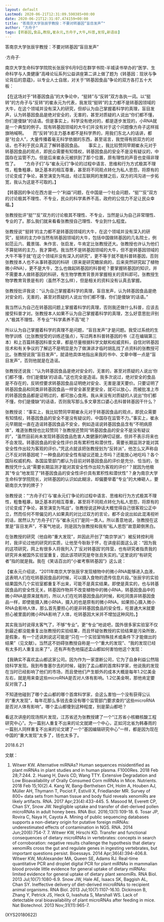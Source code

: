 ```yaml
---
layout: default
Lastmod: 2020-06-21T12:31:09.590385+00:00
date: 2020-06-21T12:31:07.474159+00:00
title: "答南京大学张辰宇教授：不要对转基因“盲目发声”"
author: "方舟子"
tags: [转基因,食品,教授,崔永元,方舟子,大牛,科普,发现,新语丝]
---
```


答南京大学张辰宇教授：不要对转基因“盲目发声”

·方舟子·

南京大学生命科学学院院长张辰宇6月9日在群学书院-半城读书举办的“医学、生命科学与人类健康”高峰论坛系列公益讲座第二讲上做了题为《转基因：现状与争论背后的意蕴》，以专业人士自居，对关于“转基因食品”争论的双方各打五十大板：

【在这场对于“转基因食品”的大争论中，“挺转”与“反转”双方各执一词。以“挺转”的方舟子与“反转”的崔永元为代表，我发现“挺转”的主力都不是转基因领域的大牛，在这个领域并没有深入的研究，但却认为自己掌握着科学的真理，盲目发声，认为转基因食品是绝对安全的，无害的，甚至对质疑的人说出“你们都不懂，你们是傻缺”的话语。但是事实上，科学没有绝对的，都是逐步发现的，小RNA就是一个典型的例子。现有转基因领域的大牛们并没有对于这个问题像方舟子这样摇旗呐喊啊。　　而“反转”的主力基本都不是科学界的，用我们东北人的话讲，都是“社会人”，大量传播着毫无科学依据的东西，甚至谣言，我觉得有损双方的对话，也不利于民众真正了解转基因食品。　　事实上，我比较赞同早期崔永元对于转基因食品的观点，即民众需要有知情权，转基因食品的安全不是没有疑议的，中国存在监管不力。但是后来崔永元被拱到了那个位置，原有理性的声音也变得非理性了。　　“方舟子们”与“崔永元们”争论的过程中语言、思维和行为方式极其不理性，粗鲁粗暴，缺乏基本的相互尊重，甚至将不同观点转化为私人恩怨，将原有的讨论变成了争论，甚至演变为骂战，经过互联网的发酵之后，双方的鸿沟进一步拓宽，我认为这是不可取的。】

【转基因的争论在西方是一个“利益”问题，在中国是一个社会问题，“挺”“反”双方的讨论极其不理性、不专业，民众的科学素养不高，政府的公信力不足让民众幸福。】

张教授批评“挺”“反”双方的讨论极其不理性、不专业，当然是认为自己非常理性、专业的了。那么我们就来看看张教授自己理性、专业到什么程度。

张教授说“‘挺转’的主力都不是转基因领域的大牛，在这个领域并没有深入的研究”，挺转的主力中当然有转基因领域的大牛，包括中国做转基因的几名院士，例如范云六、戴景瑞、朱作言、张启发，牛肯定比张教授还大。张教授也许认为他们不算挺转的主力，我才算吧。我当然不是转基因领域的大牛，但不是转基因领域的大牛不等于就“在这个领域并没有深入的研究”，更不等于就不能科普转基因，否则张教授本人也不从事转基因的科研（原来是研究糖尿病的，后来突然研究起了植物微小RNA），更不是大牛，怎么也做起转基因的科普呢？要掌握转基因的知识，并不需要本人做转基因的科研，有生物学教育背景并掌握相关的资料即可。张教授生物学教育背景是有的（虽然不怎么样），但是相关的资料没有认真去掌握。

张教授批评我说：“认为自己掌握着科学的真理，盲目发声，认为转基因食品是绝对安全的，无害的，甚至对质疑的人说出‘你们都不懂，你们是傻缺’的话语。”

我当然认为自己在转基因问题上掌握着科学的真理，否则我还做什么科普，应该去接受科普才对。张教授本人如果不认为自己掌握着科学的真理，怎么好意思批评别人“极其不理性、不专业”“科学素养不高”呢？

所以认为自己掌握着科学的真理不是问题，“盲目发声”才是问题。我受过系统的生物学训练（比张教授受的训练还强点），写过两本科普转基因的书（正在编辑第三本）和上百篇转基因科普文章，都是尽量根据科学文献和权威资料，自信对转基因技术和有关争议的了解远不是明显是为了做演讲才临时胡乱找了点资料的张教授可比。张教授说我“盲目发声”，就请他具体地指出来我的书中、文章中哪一点是“盲目发声”，否则他就是在造谣。

张教授还说我：“认为转基因食品是绝对安全的，无害的，甚至对质疑的人说出‘你们都不懂，你们是傻缺’的话语。”这也完全是造谣。我多次说过，绝对安全的食品是不存在的，反转控要求转基因食品证明绝对安全、无害是漫天要价。只要证明了转基因食品和同类非转基因食品一样安全甚至更安全，就可以放心，而被批准上市的转基因食品都是证明过的，都可放心食用。我从来没有对质疑的人说出“你们都不懂，你们是傻缺”的话语，否则我写那么多文章苦口婆心去科普转基因干什么？

张教授说：“事实上，我比较赞同早期崔永元对于转基因食品的观点，即民众需要有知情权，转基因食品的安全不是没有疑议的，中国存在监管不力。”事实上，崔永元早期就一直在造谣转基因食品不安全，例如造谣说转基因食品含有“不明病原体”，难道张教授也比较赞同？张教授还赞同“转基因食品的安全不是没有疑议的”，“虽然目前尚未发现转基因食品危害人类健康的确切证据，但并不表示将来也不会发现。转基因食品的安全性评价具有累积性和潜伏性，需要长期监测才能对其安全性作出较为客观的评价。”凭这点就该把张教授划为“反转派”，他怎么又声称自己不反对转基因呢？一种食品的安全性有疑议还能上市吗？还能放心地吃吗？各个国际权威机构、各国监管部门都认为目前对转基因食品的评价是充分、恰当的，张教授凭什么说“需要长期监测才能对其安全性作出较为客观的评价”？就因为他极其“专业”地发现了“转基因食品的安全性评价具有累积性和潜伏性”？身为南京大学生命科学学院院长，对转基因的认识如此糊涂，却偏要举着“专业”的大棒砸人，要砸南京大学的牌子？

张教授说：“‘方舟子们’与‘崔永元们’争论的过程中语言、思维和行为方式极其不理性，粗鲁粗暴，缺乏基本的相互尊重，甚至将不同观点转化为私人恩怨，将原有的讨论变成了争论，甚至演变为骂战”，张教授说这种话大概觉得自己很客观公正中立，然而任何不带偏见的人如果真的对比过双方的言论，都不会说出如此混淆视听的话，居然认为“方舟子们”与“崔永元们”是同一类人。所以善意地说，张教授在这里是“盲目发声”，不客气地说，则是因为张教授和我有“私人恩怨”故意颠倒黑白。

在张教授的研究（他自称“重大发现”，并因此开创了“南京学派”）被反转控利用时，我评论过他的研究的实质，让他至今耿耿于怀，在讲座前面这么说：“因为我的这项研究，网上有很多人将我列入了‘反对转基因’的阵营，也有研究者指责我的研究并未被国外实验室重复，因此该项研究是夸张且失实的。”这里说的“有研究者”指的就是我。我在《笑话百出的“小崔考察转基因”》这么说：

【崔永元介绍说，“2011年南京大学张辰宇发现植物中的微小RNA能够进入血液，这表明人们在吃转基因食品的时候，可以摄入食物的遗传信息片段。”张辰宇的实验结果国外几个实验室都重复不出来，可能不是真实结果。即使是真实的，也与转基因食品的安全性无关。转基因作物并不改变植物中的微小RNA，转基因食品中的微小RNA是原来就有的，所以人们在吃转基因食品的时候，和吃同类非转基因食品一样，即使能摄入微小RNA，摄入的也是原有的微小RNA。如果担心摄入微小RNA会影响人体，那么首先要担心的是非转基因食品的安全性，吃普通大米就要担心被里面的微小RNA影响了人体，吃转基因大米并不增加这种风险。】

其实我当时说得太客气了，不够“专业”。更“专业”地说吧，国外很多家实验室不仅到最近都没能重复出张教授的实验结果，而且怀疑张教授的实验结果是污染所致，是假象，有一个还讽刺说这可能是“只在一个实验室特殊技术或条件下才能做出的结果”（见文献）。当然这不妨碍张教授自称是一个“重大的发现”、“我的发现已经有太多的人重复出来了”，还有声有色地描述孟山都如何害怕他这个发现：

【我确实不喜欢孟山都这家公司。因为作为一家垄断公司，它为了自身利益公然阻挠科学发现。我到布鲁塞尔去的时候，碰到了孟山都的首席科学家，他说我的发现在当时已经影响了他们的市场，而且使他们产生额外的成本大概是每年1.2亿美金左右，就是用来查这些microRNA是否对人体有影响。1.2亿美金啊，那他肯定要反对我了。】

不知道他碰到了哪个孟山都的哪个首席科学家，会这么害怕一个没有获得公认的“重大发现”，每年花那么多钱去查没有哪个监管部门要求查的“这些microRNA是否对人体有影响”。哪个孟山都傻到这种程度，别是蒙山都吧？

看这次讲座的现场照片发现，江苏省还为张教授建了一个“江苏省小核糖核酸工程研究中心”。为一篇别人重复不出来的论文就建一个中心，正如河北省为韩春雨的一篇别人同样重复不出来的论文建了一个“基因编辑研究中心”一样，都是因为现在中国的“重大发现”太多了，钱也太多了。

2018.6.21

文献：

1. Witwer KW. Alternative miRNAs? Human sequences misidentified as plant miRNAs in plant studies and in human plasma. F1000Res. 2018 Feb 28;7:244. 2. Huang H, Davis CD, Wang TTY. Extensive Degradation and Low Bioavailability of Orally Consumed Corn miRNAs in Mice. Nutrients. 2018 Feb 15;10(2).4. Kang W, Bang-Berthelsen CH, Holm A, Houben AJ, Müller AH, Thymann T, Pociot F, Estivill X, Friedlander MR. Survey of 800+ data sets from human tissue and body fluid reveals xenomiRs are likely artifacts. RNA. 2017 Apr;23(4):433-445. 5. Masood M, Everett CP, Chan SY, Snow JW. Negligible uptake and transfer of diet-derived pollen microRNAs in adult honey bees. RNA Biol. 2016;13(1):109-18. 6. Tosar JP, Rovira C, Naya H, Cayota A. Mining of public sequencing databases supports a non-dietary origin for putative foreign miRNAs: underestimated effects of contamination in NGS. RNA. 2014 Jun;20(6):754-7. 7. Witwer KW, Hirschi KD. Transfer and functional consequences of dietary microRNAs in vertebrates: concepts in search of corroboration: negative results challenge the hypothesis that dietary xenomiRs cross the gut and regulate genes in ingesting vertebrates, but important questions persist. Bioessays. 2014 Apr;36(4):394-406.8. Witwer KW, McAlexander MA, Queen SE, Adams RJ. Real-time quantitative PCR and droplet digital PCR for plant miRNAs in mammalian blood provide little evidence for general uptake of dietary miRNAs: limited evidence for general uptake of dietary plant xenomiRs. RNA Biol. 2013 Jul;10(7):1080-6.9. Snow JW, Hale AE, Isaacs SK, Baggish AL, Chan SY. Ineffective delivery of diet-derived microRNAs to recipient animal organisms. RNA Biol. 2013 Jul;10(7):1107-16.10. Dickinson B, Zhang Y, Petrick JS, Heck G, Ivashuta S, Marshall WS. Lack of detectable oral bioavailability of plant microRNAs after feeding in mice. Nat Biotechnol. 2013 Nov;31(11):965-7.

(XYS20180622)

